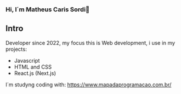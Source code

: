 ### Hi, I´m Matheus Caris Sordi👋

## Intro

Developer since 2022, my focus this is Web development, i use in my projects:

- Javascript
- HTML and CSS
- React.js (Next.js)

I´m studyng coding with:
https://www.mapadaprogramacao.com.br/

